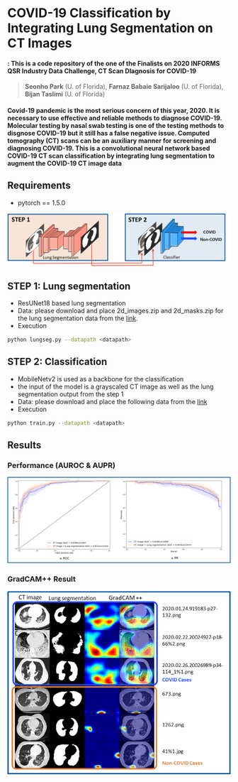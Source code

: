 # COVID-19 Classification by Integrating Lung Segmentation on CT Images
#### : This is a code repository of the one of the **Finalists** on 2020 INFORMS QSR Industry Data Challenge, CT Scan DIagnosis for COVID-19

> **Seonho Park** (U. of Florida), **Farnaz Babaie Sarijaloo** (U. of Florida), **Bijan Taslimi** (U. of Florida)
#### Covid-19 pandemic is the most serious concern of this year, 2020. It is necessary to use effective and reliable methods to diagnose COVID-19. Molecular testing by nasal swab testing is one of the testing methods to disgnose COVID-19 but it still has a false negative issue. Computed tomography (CT) scans can be an auxiliary manner for screening and diagnosing COVID-19. This is a convolutional neural network based COVID-19 CT scan classification by integrating lung segmentation to augment the COVID-19 CT image data


## Requirements
* pytorch == 1.5.0

<div align="center">
  <img src="./figs/steps.png" width = '750px'>
</div>

## STEP 1: Lung segmentation
- ResUNet18 based lung segmentation
- Data: please download and place 2d_images.zip and 2d_masks.zip for the lung segmentation data from the [link](https://www.kaggle.com/kmader/finding-lungs-in-ct-data/data?select=2d_masks.zip).
- Execution
```bash
python lungseg.py --datapath <datapath>
```

## STEP 2: Classification
- MobileNetv2 is used as a backbone for the classification
- the input of the model is a grayscaled CT image as well as the lung segmentation output from the step 1
- Data: please download and place the following data from the [link](https://www.kaggle.com/kmader/finding-lungs-in-ct-data/data?select=2d_masks.zip)
- Execution
```bash
python train.py --datapath <datapath>
```

## Results
### Performance (AUROC & AUPR)

<div align="center">
  <img src="./figs/performance.png" width = '710px'>
</div>

### GradCAM++ Result

<div align="center">
  <img src="./figs/gradcam.png" width = '710px'>
</div>